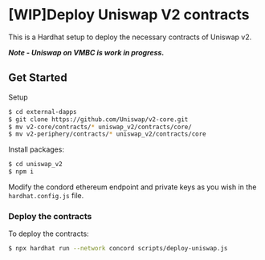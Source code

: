 # [WIP]Deploy Uniswap V2 contracts

This is a Hardhat setup to deploy the necessary contracts of Uniswap v2.

***Note - Uniswap on VMBC is work in progress.***

## Get Started

Setup

```bash
$ cd external-dapps
$ git clone https://github.com/Uniswap/v2-core.git
$ mv v2-core/contracts/* uniswap_v2/contracts/core/
$ mv v2-periphery/contracts/* uniswap_v2/contracts/core
```

Install packages:

```bash
$ cd uniswap_v2
$ npm i
```

Modify the condord ethereum endpoint and private keys as you wish in the `hardhat.config.js` file.

### Deploy the contracts

To deploy the contracts:

```bash
$ npx hardhat run --network concord scripts/deploy-uniswap.js
```